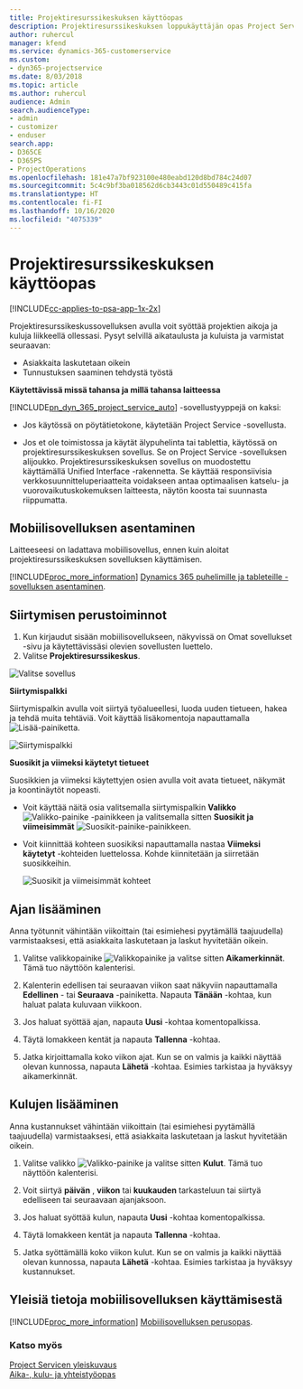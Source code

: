 ```yaml
---
title: Projektiresurssikeskuksen käyttöopas
description: Projektiresurssikeskuksen loppukäyttäjän opas Project Servicessä
author: ruhercul
manager: kfend
ms.service: dynamics-365-customerservice
ms.custom:
- dyn365-projectservice
ms.date: 8/03/2018
ms.topic: article
ms.author: ruhercul
audience: Admin
search.audienceType:
- admin
- customizer
- enduser
search.app:
- D365CE
- D365PS
- ProjectOperations
ms.openlocfilehash: 181e47a7bf923100e480eabd120d8bd784c24d07
ms.sourcegitcommit: 5c4c9bf3ba018562d6cb3443c01d550489c415fa
ms.translationtype: HT
ms.contentlocale: fi-FI
ms.lasthandoff: 10/16/2020
ms.locfileid: "4075339"
---
```

# <a name="user-guide-for-project-resource-hub"></a>Projektiresurssikeskuksen käyttöopas

[!INCLUDE[cc-applies-to-psa-app-1x-2x](../includes/cc-applies-to-psa-app-1x-2x.md)]

Projektiresurssikeskussovelluksen avulla voit syöttää projektien aikoja ja kuluja liikkeellä ollessasi. Pysyt selvillä aikataulusta ja kuluista ja varmistat seuraavan:

- Asiakkaita laskutetaan oikein
- Tunnustuksen saaminen tehdystä työstä

**Käytettävissä missä tahansa ja millä tahansa laitteessa**

[!INCLUDE[pn_dyn_365_project_service_auto](../includes/pn-dyn-365-project-service-auto.md)] -sovellustyyppejä on kaksi: 

- Jos käytössä on pöytätietokone, käytetään Project Service -sovellusta. 

- Jos et ole toimistossa ja käytät älypuhelinta tai tablettia, käytössä on projektiresurssikeskuksen sovellus. Se on Project Service -sovelluksen alijoukko. Projektiresurssikeskuksen sovellus on muodostettu käyttämällä Unified Interface -rakennetta. Se käyttää responsiivisia verkkosuunnitteluperiaatteita voidakseen antaa optimaalisen katselu- ja vuorovaikutuskokemuksen laitteesta, näytön koosta tai suunnasta riippumatta. 


## <a name="install-the-mobile-app"></a>Mobiilisovelluksen asentaminen
Laitteeseesi on ladattava mobiilisovellus, ennen kuin aloitat projektiresurssikeskuksen sovelluksen käyttämisen. 

[!INCLUDE[proc_more_information](../includes/proc-more-information.md)] [Dynamics 365 puhelimille ja tableteille -sovelluksen asentaminen](https://docs.microsoft.com/dynamics365/mobile-app/install-dynamics-365-for-phones-and-tablets).

## <a name="basic-navigation"></a>Siirtymisen perustoiminnot
1.  Kun kirjaudut sisään mobiilisovellukseen, näkyvissä on Omat sovellukset -sivu ja käytettävissäsi olevien sovellusten luettelo. 
2.  Valitse **Projektiresurssikeskus**.

![Valitse sovellus](media/chooseApp_1.png "Valitse sovellus")

**Siirtymispalkki**

Siirtymispalkin avulla voit siirtyä työalueellesi, luoda uuden tietueen, hakea ja tehdä muita tehtäviä. Voit käyttää lisäkomentoja napauttamalla ![Lisää-painiketta](media/MoreButton.png "Lisää-painike").

![Siirtymispalkki](media/NavBar_2.png "Siirtymispalkki")

**Suosikit ja viimeksi käytetyt tietueet**

Suosikkien ja viimeksi käytettyjen osien avulla voit avata tietueet, näkymät ja koontinäytöt nopeasti. 

- Voit käyttää näitä osia valitsemalla siirtymispalkin **Valikko** ![Valikko-painike](media/MenuButton.png "Valikkopainike") -painikkeen ja valitsemalla sitten **Suosikit ja viimeisimmät** ![Suosikit-painike](media/FavButton.png "Suosikkipainike")-painikkeen.

- Voit kiinnittää kohteen suosikiksi napauttamalla nastaa **Viimeksi käytetyt** -kohteiden luettelossa. Kohde kiinnitetään ja siirretään suosikkeihin.

  ![Suosikit ja viimeisimmät kohteet](media/Favs_3.png "Suosikit ja viimeisimmät kohteet")
 
## <a name="enter-time"></a>Ajan lisääminen
Anna työtunnit vähintään viikoittain (tai esimiehesi pyytämällä taajuudella) varmistaaksesi, että asiakkaita laskutetaan ja laskut hyvitetään oikein.

1. Valitse valikkopainike ![Valikkopainike](media/MenuButton.png "Valikkopainike") ja valitse sitten **Aikamerkinnät**. Tämä tuo näyttöön kalenterisi.

2. Kalenterin edellisen tai seuraavan viikon saat näkyviin napauttamalla **Edellinen** - tai **Seuraava** -painiketta. Napauta **Tänään** -kohtaa, kun haluat palata kuluvaan viikkoon.

3. Jos haluat syöttää ajan, napauta **Uusi** -kohtaa komentopalkissa. 

4. Täytä lomakkeen kentät ja napauta **Tallenna** -kohtaa.

5. Jatka kirjoittamalla koko viikon ajat. Kun se on valmis ja kaikki näyttää olevan kunnossa, napauta **Lähetä** -kohtaa. Esimies tarkistaa ja hyväksyy aikamerkinnät.

## <a name="enter-expenses"></a>Kulujen lisääminen 
Anna kustannukset vähintään viikoittain (tai esimiehesi pyytämällä taajuudella) varmistaaksesi, että asiakkaita laskutetaan ja laskut hyvitetään oikein.

1. Valitse valikko ![Valikko-painike](media/MenuButton.png "Valikkopainike") ja valitse sitten **Kulut**. Tämä tuo näyttöön kalenterisi.

2. Voit siirtyä **päivän** , **viikon** tai **kuukauden** tarkasteluun tai siirtyä edelliseen tai seuraavaan ajanjaksoon. 

3. Jos haluat syöttää kulun, napauta **Uusi** -kohtaa komentopalkissa. 

4. Täytä lomakkeen kentät ja napauta **Tallenna** -kohtaa.

5. Jatka syöttämällä koko viikon kulut. Kun se on valmis ja kaikki näyttää olevan kunnossa, napauta **Lähetä** -kohtaa. Esimies tarkistaa ja hyväksyy kustannukset.

## <a name="general-information-on-how-to-use-the-mobile-app"></a>Yleisiä tietoja mobiilisovelluksen käyttämisestä 
[!INCLUDE[proc_more_information](../includes/proc-more-information.md)] [Mobiilisovelluksen perusopas](https://docs.microsoft.com/dynamics365/mobile-app/dynamics-365-phones-tablets-users-guide).

### <a name="see-also"></a>Katso myös  
 [Project Servicen yleiskuvaus](../psa/overview.md)   
 [Aika-, kulu- ja yhteistyöopas](../psa/time-expense-collaboration-guide.md)   
 
